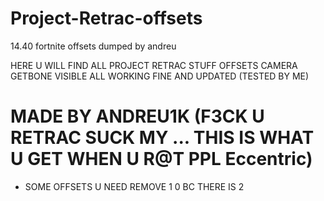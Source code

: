 # Project-Retrac-offsets
14.40 fortnite offsets dumped by andreu


HERE U WILL FIND ALL PROJECT RETRAC STUFF OFFSETS CAMERA GETBONE VISIBLE ALL WORKING FINE AND UPDATED (TESTED BY ME)


# MADE BY ANDREU1K (F3CK U RETRAC SUCK MY ... THIS IS WHAT U GET WHEN U R@T PPL Eccentric)



- SOME OFFSETS U NEED REMOVE 1 0 BC THERE IS 2
